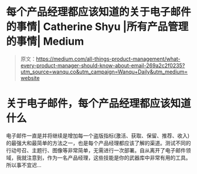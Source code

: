 # 每个产品经理都应该知道的关于电子邮件的事情| Catherine Shyu |所有产品管理的事情| Medium

> 原文：<https://medium.com/all-things-product-management/what-every-product-manager-should-know-about-email-269a2c2f0235?utm_source=wanqu.co&utm_campaign=Wanqu+Daily&utm_medium=website>

# 关于电子邮件，每个产品经理都应该知道什么

电子邮件一直是并将继续是增加每一个盗版指标(激活、获取、保留、推荐、收入)的最强大和最简单的方法之一，也是每个产品经理都应该了解的渠道。测试不同的行动号召、主题行、图像等非常简单，无需进行一次部署。自从离开了电子邮件领域，我就注意到，作为一名产品经理，这些技能是你的武器库中非常有用的工具。所以事不宜迟…
